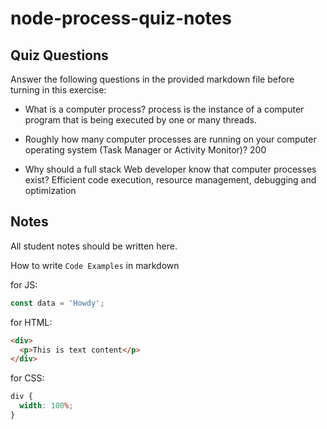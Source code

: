 # node-process-quiz-notes

## Quiz Questions

Answer the following questions in the provided markdown file before turning in this exercise:

- What is a computer process?
  process is the instance of a computer program that is being executed by one or many threads.

- Roughly how many computer processes are running on your computer operating system (Task Manager or Activity Monitor)?
  200

- Why should a full stack Web developer know that computer processes exist?
  Efficient code execution, resource management, debugging and optimization

## Notes

All student notes should be written here.

How to write `Code Examples` in markdown

for JS:

```javascript
const data = 'Howdy';
```

for HTML:

```html
<div>
  <p>This is text content</p>
</div>
```

for CSS:

```css
div {
  width: 100%;
}
```
